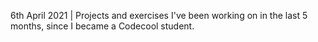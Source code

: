 6th April 2021 | Projects and exercises I've been working on in the last 5 months, since I became a Codecool student.
